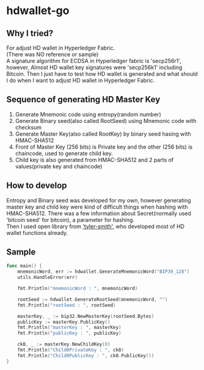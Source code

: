 # hdwallet-go

## Why I tried?
For adjust HD wallet in Hyperledger Fabric.  
(There was NO reference or sample)  
A signature algorithm for ECDSA in Hyperledger fabric is 'secp256r1', however, Almost HD wallet key signatures were 'secp256k1' including Bitcoin. Then I just have to test how HD wallet is generated and what should I do when I want to adjust HD wallet in Hyperledger Fabric.


## Sequence of generating HD Master Key
1. Generate Mnemonic code using entropy(random number)
2. Generate Binary seed(also called RootSeed) using Mnemonic code with checksum
3. Generate Master Key(also called RootKey) by binary seed hasing with HMAC-SHA512 
4. Front of Master Key (256 bits) is Private key and the other (256 bits) is chaincode, used to generate child key.
5. Child key is also generated from HMAC-SHA512 and 2 parts of values(private key and chaincode)

## How to develop
Entropy and Binary seed was developed for my own, however generating master key and child key were kind of difficult things when hashing with HMAC-SHA512. There was a few information about Secret(normally used 'bitcoin seed' for bitcoin), a parameter for hashing.  
Then I used open library from ['tyler-smith'](https://github.com/tyler-smith/go-bip32), who developed most of HD wallet functions already.  

## Sample
```go
func main() {
	mnemonicWord, err := hdwallet.GenerateMnemonicWord("BIP39_128")
	utils.HandleError(err)

	fmt.Println("mnemonicWord : ", mnemonicWord)

	rootSeed := hdwallet.GenerateRootSeed(mnemonicWord, "")
	fmt.Println("rootSeed : ", rootSeed)

	masterKey, _ := bip32.NewMasterKey(rootSeed.Bytes)
	publicKey := masterKey.PublicKey()
	fmt.Println("masterKey : ", masterKey)
	fmt.Println("publicKey : ", publicKey)

	ck0, _ := masterKey.NewChildKey(0)
	fmt.Println("Child0PrivateKey : ", ck0)
	fmt.Println("Child0PublicKey : ", ck0.PublicKey())
}
```